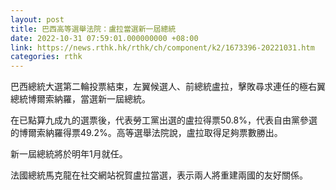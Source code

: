 ```yaml
---
layout: post
title: 巴西高等選舉法院：盧拉當選新一屆總統
date: 2022-10-31 07:59:01.000000000 +08:00
link: https://news.rthk.hk/rthk/ch/component/k2/1673396-20221031.htm
categories: rthk
---
```


巴西總統大選第二輪投票結束，左翼候選人、前總統盧拉，擊敗尋求連任的極右翼總統博爾索納羅，當選新一屆總統。

在已點算九成九的選票後，代表勞工黨出選的盧拉得票50.8%，代表自由黨參選的博爾索納羅得票49.2%。高等選舉法院說，盧拉取得足夠票數勝出。

新一屆總統將於明年1月就任。

法國總統馬克龍在社交網站祝賀盧拉當選，表示兩人將重建兩國的友好關係。

